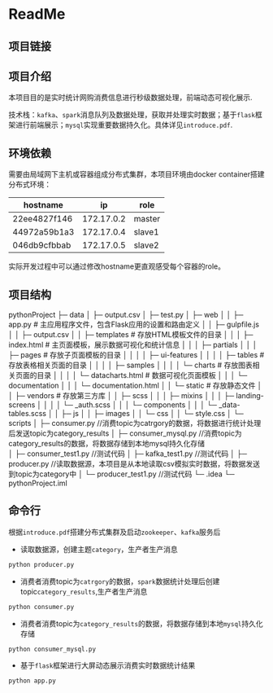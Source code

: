 # ReadMe

## 项目链接



## 项目介绍

本项目目的是实时统计网购消费信息进行秒级数据处理，前端动态可视化展示.

技术栈：`kafka`、`spark`消息队列及数据处理，获取并处理实时数据；基于`flask`框架进行前端展示；`mysql`实现重要数据持久化。具体详见`introduce.pdf`.

## 环境依赖

需要由局域网下主机或容器组成分布式集群，本项目环境由docker container搭建分布式环境：

| hostname     | ip         | role   |
| ------------ | ---------- | ------ |
| 22ee4827f146 | 172.17.0.2 | master |
| 44972a59b1a3 | 172.17.0.4 | slave1 |
| 046db9cfbbab | 172.17.0.5 | slave2 |

实际开发过程中可以通过修改hostname更直观感受每个容器的role。

## 项目结构

pythonProject
├─ data
│  ├─ output.csv
│  ├─ test.py
│  ├─ web
│  │  ├─ app.py	# 主应用程序文件，包含Flask应用的设置和路由定义
│  │  ├─ gulpfile.js
│  │  ├─ output.csv
│  │  ├─ templates	 # 存放HTML模板文件的目录
│  │  │  ├─ index.html	# 主页面模板，展示数据可视化和统计信息
│  │  │  ├─ partials
│  │  │  ├─ pages	# 存放子页面模板的目录
│  │  │  │  ├─ ui-features
│  │  │  │  ├─ tables	# 存放表格相关页面的目录
│  │  │  │  ├─ samples
│  │  │  │  └─ charts	 # 存放图表相关页面的目录
│  │  │  │     └─ datacharts.html	 # 数据可视化页面模板
│  │  │  └─ documentation
│  │  │     └─ documentation.html
│  │  └─ static	# 存放静态文件
│  │     ├─ vendors	# 存放第三方库
│  │     ├─ scss
│  │     │  ├─ mixins
│  │     │  ├─ landing-screens
│  │     │  │  └─ _auth.scss
│  │     │  └─ components
│  │     │        └─ _data-tables.scss
│  │     ├─ js
│  │     ├─ images
│  │     └─ css
│  │        └─ style.css
│  └─ scripts
│     ├─ consumer.py	//消费topic为catrgory的数据，将数据进行统计处理后发送topic为category_results
│     ├─ consumer_mysql.py	//消费topic为category_results的数据，将数据存储到本地mysql持久化存储	
│     ├─ consumer_test1.py	//测试代码
│     ├─ kafka_test1.py	//测试代码
│     ├─ producer.py	//读取数据源，本项目是从本地读取csv模拟实时数据，将数据发送到topic为category中
│     └─ producer_test1.py	//测试代码
└─ .idea
   └─ pythonProject.iml

## 命令行

根据`introduce.pdf`搭建分布式集群及启动`zookeeper`、`kafka`服务后

* 读取数据源，创建主题`category`，生产者生产消息

```bash
python producer.py
```

* 消费者消费topic为`catrgory`的数据，`spark`数据统计处理后创建topic`category_results`,生产者生产消息

```bash
python consumer.py
```

* 消费者消费topic为`category_results`的数据，将数据存储到本地`mysql`持久化存储

```bash
python consumer_mysql.py
```

* 基于`flask`框架进行大屏动态展示消费实时数据统计结果

```bash
python app.py
```

